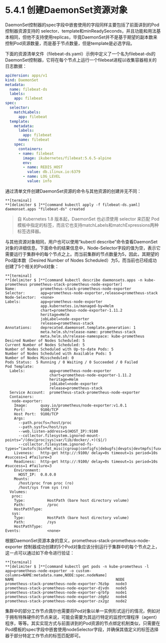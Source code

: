 # 5.4.1 创建DaemonSet资源对象

DaemonSet控制器的spec字段中嵌套使用的字段同样主要包括了前面讲到的Pod控制器资源支持的 selector、template和minReadySeconds，并且功能和用法基本相同，但他不支持使用replicas，毕竟DaemonSet并不是基于期望的副本数来控制Pod资源数量，而是基于节点数量，但是template是必选字段。

下面的资源清单文件（filebeat-ds.yaml）示例中定义了一个名为filebeat-ds的DaemonSet控制器，它将在每个节点上运行一个filebeat进程以收集容器相关的日志数据：

```yaml
apiVersion: apps/v1
kind: DaemonSet
metadata:
  name: filebeat-ds
  labels:
    app: filebeat
spec:
  selector:
    matchLabels:
      app: filebeat
  template:
    metadata:
      labels:
        app: filebeat
      name: filebeat
    spec:
      containers:
      - name: filebeat
        image: ikubernetes/filebeat:5.6.5-alpine
        env:
        - name: REDIS_HOST
          value: db.ilinux.io:6379
        - name: LOG_LEVEL
          value: info
```

通过清单文件创建DaemonSet资源的命令与其他资源的创建并无不同：

```
**[terminal]
**[delimiter $ ]**[command kubectl apply -f filebeat-ds.yaml]
daemonset.apps "filebeat-ds" created
```

> 自 Kubernetes 1.8 版本起，DaemonSet 也必须使用 selector 来匹配 Pod 模板中指定的标签，而且它也支持matchLabels和matchExpressions两种标签选择器。

与其他资源对象相同，用户也可以使用“kubectl describe”命令查看DaemonSet对象的详细信息。下面命令的结果信息中，Node-Selector字段的值为空，表示它需要运行于集群中的每个节点之上。而当前集群的节点数量为5，因此，其期望的Pod副本数（Desired Number of Nodes Scheduled）为5，而当前也已经成功创建了5个相关的Pod对象：

```
**[terminal]
**[delimiter $ ]**[command kubectl describe daemonsets.apps -n kube-prometheus prometheus-stack-prometheus-node-exporter]
Name:           prometheus-stack-prometheus-node-exporter
Selector:       app=prometheus-node-exporter,release=prometheus-stack
Node-Selector:  <none>
Labels:         app=prometheus-node-exporter
                app.kubernetes.io/managed-by=Helm
                chart=prometheus-node-exporter-1.11.2
                heritage=Helm
                jobLabel=node-exporter
                release=prometheus-stack
Annotations:    deprecated.daemonset.template.generation: 1
                meta.helm.sh/release-name: prometheus-stack
                meta.helm.sh/release-namespace: kube-prometheus
Desired Number of Nodes Scheduled: 5
Current Number of Nodes Scheduled: 5
Number of Nodes Scheduled with Up-to-date Pods: 5
Number of Nodes Scheduled with Available Pods: 5
Number of Nodes Misscheduled: 0
Pods Status:  5 Running / 0 Waiting / 0 Succeeded / 0 Failed
Pod Template:
  Labels:           app=prometheus-node-exporter
                    chart=prometheus-node-exporter-1.11.2
                    heritage=Helm
                    jobLabel=node-exporter
                    release=prometheus-stack
  Service Account:  prometheus-stack-prometheus-node-exporter
  Containers:
   node-exporter:
    Image:      quay.io/prometheus/node-exporter:v1.0.1
    Port:       9100/TCP
    Host Port:  9100/TCP
    Args:
      --path.procfs=/host/proc
      --path.sysfs=/host/sys
      --web.listen-address=$(HOST_IP):9100
      --collector.filesystem.ignored-mount-points=^/(dev|proc|sys|var/lib/docker/.+)($|/)
      --collector.filesystem.ignored-fs-types=^(autofs|binfmt_misc|cgroup|configfs|debugfs|devpts|devtmpfs|fusectl|hugetlbfs|mqueue|overlay|proc|procfs|pstore|rpc_pipefs|securityfs|sysfs|tracefs)$
    Liveness:   http-get http://:9100/ delay=0s timeout=1s period=10s #success=1 #failure=3
    Readiness:  http-get http://:9100/ delay=0s timeout=1s period=10s #success=1 #failure=3
    Environment:
      HOST_IP:  0.0.0.0
    Mounts:
      /host/proc from proc (ro)
      /host/sys from sys (ro)
  Volumes:
   proc:
    Type:          HostPath (bare host directory volume)
    Path:          /proc
    HostPathType:  
   sys:
    Type:          HostPath (bare host directory volume)
    Path:          /sys
    HostPathType:  
Events:            <none>
```

根据DaemonSet资源本身的意义，prometheus-stack-prometheus-node-exporter 控制器成功创建的5个Pod对象应该分别运行于集群中的每个节点之上，这一点可以通过如下命令进行验证：

```
**[terminal]
**[delimiter $ ]**[command kubectl get pods -n kube-prometheus -l app=prometheus-node-exporter -o custom-columns=NAME:metadata.name,NODE:spec.nodeName]
NAME                                              NODE
prometheus-stack-prometheus-node-exporter-76zbp   node3
prometheus-stack-prometheus-node-exporter-djvdn   node5
prometheus-stack-prometheus-node-exporter-qrbfp   node1
prometheus-stack-prometheus-node-exporter-zdg6z   node4
prometheus-stack-prometheus-node-exporter-zx2gz   node2
```

集群中的部分工作节点偶尔也需要将Pod对象以单一实例形式运行的情况，例如对于拥有特殊硬件的节点来说，可能会需要为其运行特定的监控代理程序（agent）程序，等等。其实实现方式与前面讲到的Pod资源的节点绑定机制类似，只需要在Pod模板的spec字段中嵌套使用nodeSelector字段，并确保其值定义的标签选择器于部分特定工作节点的标签匹配即可。

